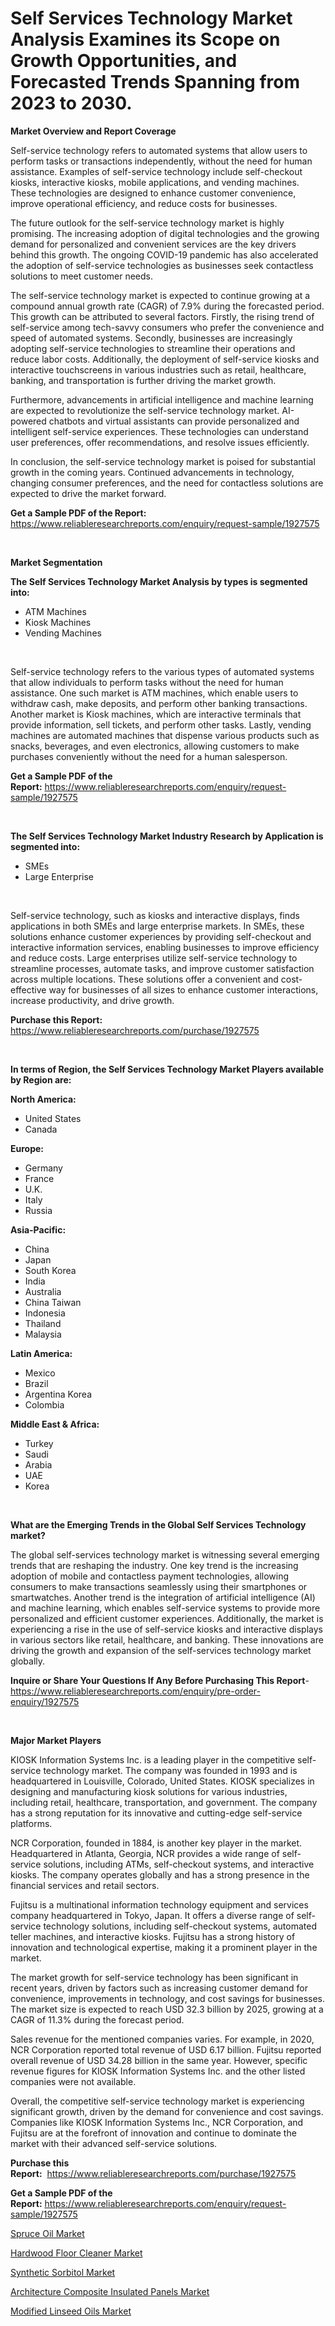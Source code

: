 <p><h1>Self Services Technology Market Analysis Examines its Scope on Growth Opportunities, and Forecasted Trends Spanning from 2023 to 2030.</h1></p><p><strong>Market Overview and Report Coverage</strong></p>
<p><p>Self-service technology refers to automated systems that allow users to perform tasks or transactions independently, without the need for human assistance. Examples of self-service technology include self-checkout kiosks, interactive kiosks, mobile applications, and vending machines. These technologies are designed to enhance customer convenience, improve operational efficiency, and reduce costs for businesses.</p><p>The future outlook for the self-service technology market is highly promising. The increasing adoption of digital technologies and the growing demand for personalized and convenient services are the key drivers behind this growth. The ongoing COVID-19 pandemic has also accelerated the adoption of self-service technologies as businesses seek contactless solutions to meet customer needs.</p><p>The self-service technology market is expected to continue growing at a compound annual growth rate (CAGR) of 7.9% during the forecasted period. This growth can be attributed to several factors. Firstly, the rising trend of self-service among tech-savvy consumers who prefer the convenience and speed of automated systems. Secondly, businesses are increasingly adopting self-service technologies to streamline their operations and reduce labor costs. Additionally, the deployment of self-service kiosks and interactive touchscreens in various industries such as retail, healthcare, banking, and transportation is further driving the market growth.</p><p>Furthermore, advancements in artificial intelligence and machine learning are expected to revolutionize the self-service technology market. AI-powered chatbots and virtual assistants can provide personalized and intelligent self-service experiences. These technologies can understand user preferences, offer recommendations, and resolve issues efficiently.</p><p>In conclusion, the self-service technology market is poised for substantial growth in the coming years. Continued advancements in technology, changing consumer preferences, and the need for contactless solutions are expected to drive the market forward.</p></p>
<p><strong>Get a Sample PDF of the Report:</strong> <a href="https://www.reliableresearchreports.com/enquiry/request-sample/1927575">https://www.reliableresearchreports.com/enquiry/request-sample/1927575</a></p>
<p>&nbsp;</p>
<p><strong>Market Segmentation</strong></p>
<p><strong>The Self Services Technology Market Analysis by types is segmented into:</strong></p>
<p><ul><li>ATM Machines</li><li>Kiosk Machines</li><li>Vending Machines</li></ul></p>
<p>&nbsp;</p>
<p><p>Self-service technology refers to the various types of automated systems that allow individuals to perform tasks without the need for human assistance. One such market is ATM machines, which enable users to withdraw cash, make deposits, and perform other banking transactions. Another market is Kiosk machines, which are interactive terminals that provide information, sell tickets, and perform other tasks. Lastly, vending machines are automated machines that dispense various products such as snacks, beverages, and even electronics, allowing customers to make purchases conveniently without the need for a human salesperson.</p></p>
<p><strong>Get a Sample PDF of the Report:</strong>&nbsp;<a href="https://www.reliableresearchreports.com/enquiry/request-sample/1927575">https://www.reliableresearchreports.com/enquiry/request-sample/1927575</a></p>
<p>&nbsp;</p>
<p><strong>The Self Services Technology Market Industry Research by Application is segmented into:</strong></p>
<p><ul><li>SMEs</li><li>Large Enterprise</li></ul></p>
<p>&nbsp;</p>
<p><p>Self-service technology, such as kiosks and interactive displays, finds applications in both SMEs and large enterprise markets. In SMEs, these solutions enhance customer experiences by providing self-checkout and interactive information services, enabling businesses to improve efficiency and reduce costs. Large enterprises utilize self-service technology to streamline processes, automate tasks, and improve customer satisfaction across multiple locations. These solutions offer a convenient and cost-effective way for businesses of all sizes to enhance customer interactions, increase productivity, and drive growth.</p></p>
<p><strong>Purchase this Report:</strong>&nbsp; <a href="https://www.reliableresearchreports.com/purchase/1927575">https://www.reliableresearchreports.com/purchase/1927575</a></p>
<p>&nbsp;</p>
<p><strong>In terms of Region, the Self Services Technology Market Players available by Region are:</strong></p>
<p>
    <p> <strong> North America: </strong>
        <ul>
            <li>United States</li>
            <li>Canada</li>
        </ul>
        </p> 
    <p> <strong> Europe: </strong>
        <ul>
            <li>Germany</li>
            <li>France</li>
            <li>U.K.</li>
            <li>Italy</li>
            <li>Russia</li>
        </ul>
        </p> 
    <p> <strong> Asia-Pacific: </strong>
        <ul>
            <li>China</li>
            <li>Japan</li>
            <li>South Korea</li>
            <li>India</li>
            <li>Australia</li>
            <li>China Taiwan</li>
            <li>Indonesia</li>
            <li>Thailand</li>
            <li>Malaysia</li>
        </ul>
        </p> 
    <p> <strong> Latin America: </strong>
        <ul>
            <li>Mexico</li>
            <li>Brazil</li>
            <li>Argentina Korea</li>
            <li>Colombia</li>
        </ul>
        </p> 
    <p> <strong> Middle East & Africa: </strong>
        <ul>
            <li>Turkey</li>
            <li>Saudi</li>
            <li>Arabia</li>
            <li>UAE</li>
            <li>Korea</li>
        </ul>
    </p>
    </p>
<p>&nbsp;</p>
<p><strong>What are the Emerging Trends in the Global Self Services Technology market?</strong></p>
<p><p>The global self-services technology market is witnessing several emerging trends that are reshaping the industry. One key trend is the increasing adoption of mobile and contactless payment technologies, allowing consumers to make transactions seamlessly using their smartphones or smartwatches. Another trend is the integration of artificial intelligence (AI) and machine learning, which enables self-service systems to provide more personalized and efficient customer experiences. Additionally, the market is experiencing a rise in the use of self-service kiosks and interactive displays in various sectors like retail, healthcare, and banking. These innovations are driving the growth and expansion of the self-services technology market globally.</p></p>
<p><strong>Inquire or Share Your Questions If Any Before Purchasing This Report</strong>- <a href="https://www.reliableresearchreports.com/enquiry/pre-order-enquiry/1927575">https://www.reliableresearchreports.com/enquiry/pre-order-enquiry/1927575</a></p>
<p>&nbsp;</p>
<p><strong>Major Market Players</strong></p>
<p><p>KIOSK Information Systems Inc. is a leading player in the competitive self-service technology market. The company was founded in 1993 and is headquartered in Louisville, Colorado, United States. KIOSK specializes in designing and manufacturing kiosk solutions for various industries, including retail, healthcare, transportation, and government. The company has a strong reputation for its innovative and cutting-edge self-service platforms.</p><p>NCR Corporation, founded in 1884, is another key player in the market. Headquartered in Atlanta, Georgia, NCR provides a wide range of self-service solutions, including ATMs, self-checkout systems, and interactive kiosks. The company operates globally and has a strong presence in the financial services and retail sectors.</p><p>Fujitsu is a multinational information technology equipment and services company headquartered in Tokyo, Japan. It offers a diverse range of self-service technology solutions, including self-checkout systems, automated teller machines, and interactive kiosks. Fujitsu has a strong history of innovation and technological expertise, making it a prominent player in the market.</p><p>The market growth for self-service technology has been significant in recent years, driven by factors such as increasing customer demand for convenience, improvements in technology, and cost savings for businesses. The market size is expected to reach USD 32.3 billion by 2025, growing at a CAGR of 11.3% during the forecast period.</p><p>Sales revenue for the mentioned companies varies. For example, in 2020, NCR Corporation reported total revenue of USD 6.17 billion. Fujitsu reported overall revenue of USD 34.28 billion in the same year. However, specific revenue figures for KIOSK Information Systems Inc. and the other listed companies were not available.</p><p>Overall, the competitive self-service technology market is experiencing significant growth, driven by the demand for convenience and cost savings. Companies like KIOSK Information Systems Inc., NCR Corporation, and Fujitsu are at the forefront of innovation and continue to dominate the market with their advanced self-service solutions.</p></p>
<p><strong>Purchase this Report:</strong>&nbsp;&nbsp;<a href="https://www.reliableresearchreports.com/purchase/1927575">https://www.reliableresearchreports.com/purchase/1927575</a></p>
<p></p>
<p><strong>Get a Sample PDF of the Report:</strong>&nbsp;<a href="https://www.reliableresearchreports.com/enquiry/request-sample/1927575">https://www.reliableresearchreports.com/enquiry/request-sample/1927575</a></p>
<p><p><a href="https://medium.com/@rosaerluke/analyzing-spruce-oil-market-global-industry-perspective-and-forecast-2023-to-2030-56026cd5b89e">Spruce Oil Market</a></p><p><a href="https://medium.com/@adolfoadams1988/analyzing-hardwood-floor-cleaner-market-global-industry-perspective-and-forecast-2023-to-2030-5a93f2ef43c6">Hardwood Floor Cleaner Market</a></p><p><a href="https://www.linkedin.com/pulse/synthetic-sorbitol-market-size-share-global-analysis-report-mezlc/">Synthetic Sorbitol Market</a></p><p><a href="https://github.com/rahu1506/Market-Research-Report-List-1/blob/main/architecture-composite-insulated-panels-market.md">Architecture Composite Insulated Panels Market</a></p><p><a href="https://www.linkedin.com/pulse/modified-linseed-oils-market-size-share-amp-trends-analysis-zsa4c/">Modified Linseed Oils Market</a></p></p>
